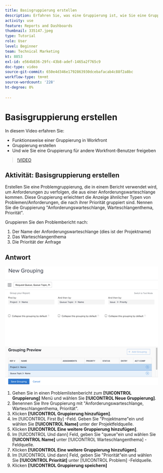 ```yaml
---
title: Basisgruppierung erstellen
description: Erfahren Sie, was eine Gruppierung ist, wie Sie eine Gruppierung erstellen und wie Sie eine Gruppierung für andere Benutzer in Workfront freigeben.
activity: use
feature: Reports and Dashboards
thumbnail: 335147.jpeg
type: Tutorial
role: User
level: Beginner
team: Technical Marketing
kt: 8853
exl-id: e564b836-29fc-43b8-adef-1465a2f765c9
doc-type: video
source-git-commit: 650e4d346e1792863930dcebafacab4c88f2a8bc
workflow-type: tm+mt
source-wordcount: '228'
ht-degree: 0%

---
```


# Basisgruppierung erstellen

In diesem Video erfahren Sie:

* Funktionsweise einer Gruppierung in Workfront
* Gruppierung erstellen
* Und wie Sie eine Gruppierung für andere Workfront-Benutzer freigeben

>[!VIDEO](https://video.tv.adobe.com/v/335147/?quality=12&learn=on)

## Aktivität: Basisgruppierung erstellen

Erstellen Sie eine Problemgruppierung, die in einem Bericht verwendet wird, um Anforderungen zu verfolgen, die aus einer Anforderungswarteschlange kommen. Diese Gruppierung erleichtert die Anzeige ähnlicher Typen von Problemen/Anforderungen, die nach ihrer Priorität gruppiert sind. Nennen Sie die Gruppierung &quot;Anforderungswarteschlange, Warteschlangenthema, Priorität&quot;.

Gruppieren Sie den Problembericht nach:

1. Der Name der Anforderungswarteschlange (dies ist der Projektname)
1. Das Warteschlangenthema
1. Die Priorität der Anfrage

## Antwort

![Bild des Bildschirms zur Erstellung einer neuen Gruppierung](assets/grouping-exercise.png)

1. Gehen Sie in einen Problemlistenbericht zum **[!UICONTROL Gruppierung]** Menü und wählen Sie **[!UICONTROL Neue Gruppierung]**.
1. Benennen Sie Ihre Gruppierung mit &quot;Anforderungswarteschlange, Warteschlangenthema, Priorität&quot;.
1. Klicken **[!UICONTROL Gruppierung hinzufügen]**.
1. Im [!UICONTROL First By] -Feld. Geben Sie &quot;Projektname&quot;ein und wählen Sie **[!UICONTROL Name]** unter der Projektfeldquelle.
1. Klicken **[!UICONTROL Eine weitere Gruppierung hinzufügen]**.
1. Im [!UICONTROL Und dann] Feld, geben Sie &quot;queue&quot;ein und wählen Sie **[!UICONTROL Name]** unter [!UICONTROL Warteschlangenthema] -Feldquelle.
1. Klicken **[!UICONTROL Eine weitere Gruppierung hinzufügen]**.
1. Im [!UICONTROL Und dann] Feld, geben Sie &quot;Priorität&quot;ein und wählen Sie **[!UICONTROL Priorität]** unter [!UICONTROL Problem] -Feldquelle.
1. Klicken **[!UICONTROL Gruppierung speichern]**
